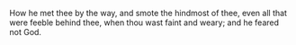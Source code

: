 How he met thee by the way, and smote the hindmost of thee, even all that were feeble behind thee, when thou wast faint and weary; and he feared not God.
